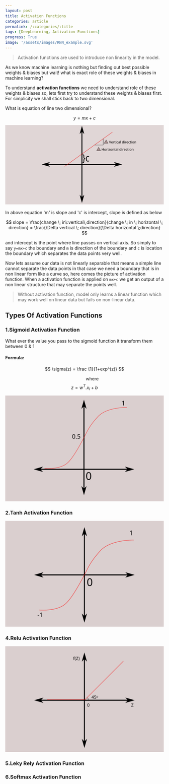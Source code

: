 ```yaml
---
layout: post
title: Activation Functions
categories: article
permalink: /:categories/:title
tags: [DeepLearning, Activation Functions]
progress: True
image: '/assets/images/RNN_example.svg'
---
```


> Activation functions are used to introduce non linearity in the model.

As we know machine learning is nothing but finding out best possible weights & biases but wait! what is exact role of these weights & biases in machine learning?

To understand **activation functions** we  need to understand role of these weights & biases so, lets first try to understand these weights & biases first. For simplicity we shall stick back to two dimensional.

What is equation of line two dimensional?

$$ y=mx+c $$

![Line](/assets/images/line_eq.svg)


In above equation 'm' is slope and 'c' is intercept, slope is defined as below

$$ slope = \frac{change \; in\:vertical\,direction}{change \; in \; horizontal \; direction} = \frac{\Delta vertical \; direction}{\Delta horizontal \;direction} $$

and intercept is the point where line passes on vertical axis. So simply to say `y=mx+c` the boundary and `m` is direction of the boundary and `c` is location the boundary which separates the data points very well.

Now lets assume our data is not linearly separable that means a simple line cannot separate the data points in that case we need a boundary that is in non linear form like a curve so, here comes the picture of activation function. When a activation function is applied on  `mx+c` we get an output of a non linear structure that may separate the points well.

> Without activation function, model only learns a linear function which may work well on linear data but fails on non-linear data.

## Types Of Activation Functions

###  1.Sigmoid Activation Function

What ever the value you pass to the sigmoid function it transform them between 0 & 1

#### Formula:     

$$ \sigma(z) = \frac {1}{1+exp^(z)} $$

 &nbsp;&nbsp;&nbsp;&nbsp;&nbsp; &nbsp; &nbsp; &nbsp;&nbsp;&nbsp;&nbsp;&nbsp;&nbsp;&nbsp;&nbsp;&nbsp;&nbsp;&nbsp;&nbsp;&nbsp;&nbsp;&nbsp;&nbsp;&nbsp;&nbsp;&nbsp;&nbsp;&nbsp;&nbsp;&nbsp;&nbsp;&nbsp;&nbsp;&nbsp;&nbsp;&nbsp;&nbsp;&nbsp;&nbsp;&nbsp;&nbsp;&nbsp;&nbsp;&nbsp;&nbsp;&nbsp;&nbsp;&nbsp;&nbsp;&nbsp;&nbsp;&nbsp;&nbsp;&nbsp;&nbsp;&nbsp;&nbsp;&nbsp;&nbsp;&nbsp;&nbsp;&nbsp;where  $$  z = w^T . x_i + b $$

![Line](/assets/images/sigmoid_activation_functions.svg)

### 2.Tanh Activation Function
![Line](/assets/images/tanh_activation_functions.svg)

### 4.Relu Activation Function
![Line](/assets/images/relu_activation_functions.svg)

### 5.Leky Rely Activation Function

### 6.Softmax Activation Function



